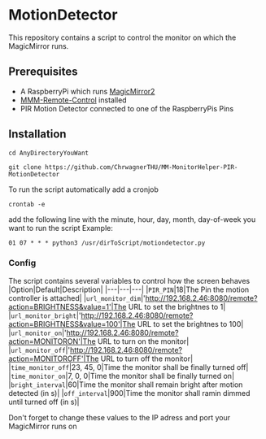 # MotionDetector

This repository contains a script to control the monitor on which the MagicMirror runs. 

## Prerequisites
- A RaspberryPi which runs [MagicMirror2](https://github.com/MichMich/MagicMirror/tree/develop)
- [MMM-Remote-Control](https://github.com/Jopyth/MMM-Remote-Control) installed
- PIR Motion Detector connected to one of the RaspberryPis Pins 

## Installation
```
cd AnyDirectoryYouWant
```
```
git clone https://github.com/ChrwagnerTHU/MM-MonitorHelper-PIR-MotionDetector
```
To run the script automatically add a cronjob
```
crontab -e
```
add the following line with the minute, hour, day, month, day-of-week you want to run the script
Example:
```
01 07 * * * python3 /usr/dirToScript/motiondetector.py
````

### Config
The script contains several variables to control how the screen behaves
|Option|Default|Description|
|---|---|---|
|`PIR_PIN`|18|The Pin the motion controller is attached|
|`url_monitor_dim`|'http://192.168.2.46:8080/remote?action=BRIGHTNESS&value=1'|The URL to set the brightnes to 1|
|`url_monitor_bright`|'http://192.168.2.46:8080/remote?action=BRIGHTNESS&value=100'|The URL to set the brightnes to 100|
|`url_monitor_on`|'http://192.168.2.46:8080/remote?action=MONITORON'|The URL to turn on the monitor|
|`url_monitor_off`|'http://192.168.2.46:8080/remote?action=MONITOROFF'|The URL to turn off the monitor|
|`time_monitor_off`|23, 45, 0|Time the monitor shall be finally turned off|
|`time_monitor_on`|7, 0, 0|Time the monitor shall be finally turned on|
|`bright_interval`|60|Time the monitor shall remain bright after motion detected (in s)|
|`off_interval`|900|Time the monitor shall ramin dimmed until turned off (in s)|

Don't forget to change these values to the IP adress and port your MagicMirror runs on 
